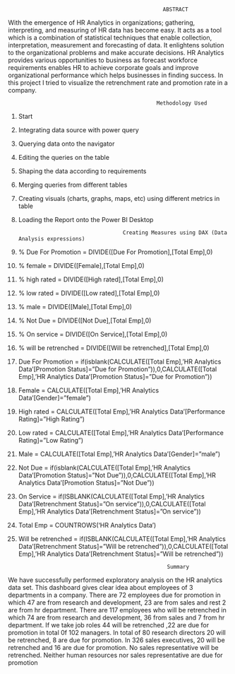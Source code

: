 
                                                     ABSTRACT
With the emergence of HR Analytics in organizations; gathering, interpreting, and measuring of HR data has become easy. 
It acts as a tool which is a combination of statistical techniques that enable collection, interpretation, measurement and forecasting of data.
It enlightens solution to the organizational problems and make accurate decisions.
HR Analytics provides various opportunities to business as forecast workforce requirements enables HR to achieve corporate goals and improve organizational performance which helps businesses in finding success. 
In this project I tried to visualize the retrenchment rate and promotion rate in a company.

                                                   Methodology Used 
1. Start
2. Integrating data source with power query
3. Querying data onto the navigator
4. Editing the queries on the table
5. Shaping the data according to requirements
6. Merging queries from different tables
7. Creating visuals (charts, graphs, maps, etc) using different metrics in table
8. Loading the Report onto the Power BI Desktop

                                        Creating Measures using DAX (Data Analysis expressions)
1. % Due For Promotion = DIVIDE([Due For Promotion],[Total Emp],0)
2. % female = DIVIDE([Female],[Total Emp],0)
3. % high rated = DIVIDE([High rated],[Total Emp],0)
4. % low rated = DIVIDE([Low rated],[Total Emp],0)
5. % male = DIVIDE([Male],[Total Emp],0)
6. % Not Due = DIVIDE([Not Due],[Total Emp],0)
7. % On service = DIVIDE([On Service],[Total Emp],0)
8. % will be retrenched = DIVIDE([Will be retrenched],[Total Emp],0)
9. Due For Promotion = if(isblank(CALCULATE([Total Emp],’HR Analytics Data’[Promotion Status]=”Due for Promotion”)),0,CALCULATE([Total Emp],’HR Analytics Data’[Promotion Status]=”Due for Promotion”))
10. Female = CALCULATE([Total Emp],’HR Analytics Data’[Gender]=”female”)
11. High rated = CALCULATE([Total Emp],’HR Analytics Data’[Performance Rating]=”High Rating”)
12. Low rated = CALCULATE([Total Emp],’HR Analytics Data’[Performance Rating]=”Low Rating”)
13. Male = CALCULATE([Total Emp],’HR Analytics Data’[Gender]=”male”)
14. Not Due = if(isblank(CALCULATE([Total Emp],’HR Analytics Data’[Promotion Status]=”Not Due”)),0,CALCULATE([Total Emp],’HR Analytics Data’[Promotion Status]=”Not Due”))
15. On Service = if(ISBLANK(CALCULATE([Total Emp],’HR Analytics Data’[Retrenchment Status]=”On service”)),0,CALCULATE([Total Emp],’HR Analytics Data’[Retrenchment Status]=”On service”))
16. Total Emp = COUNTROWS(‘HR Analytics Data’)
17. Will be retrenched = if(ISBLANK(CALCULATE([Total Emp],’HR Analytics Data’[Retrenchment Status]=”Will be retrenched”)),0,CALCULATE([Total Emp],’HR Analytics Data’[Retrenchment Status]=”Will be retrenched”))

                                                       Summary
We have successfully performed exploratory analysis on the HR analytics data set.
This dashboard gives clear idea about employees of 3 departments in a company.
There are 72 employees due for promotion in which 47 are from research and development, 23 are from sales and rest 2 are from hr department. 
There are 117 employees who will be retrenched in which 74 are from research and development, 36 from sales and 7 from hr department. 
If we take job roles 44 will be retrenched ,22 are due for promotion in total 0f 102 managers. 
In total of 80 research directors 20 will be retrenched, 8 are due for promotion.
In 326 sales executives, 20 will be retrenched and 16 are due for promotion. 
No sales representative will be retrenched. Neither human resources nor sales representative are due for promotion
